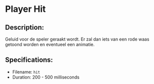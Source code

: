 # Player Hit

## Description:
Geluid voor de speler geraakt wordt. Er zal dan iets van een rode waas getoond worden en eventueel een animatie.

## Specifications:
- Filename: `hit`
- Duration: 200 - 500 milliseconds
